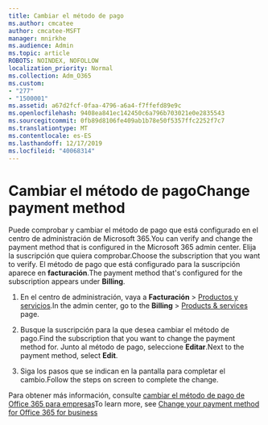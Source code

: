 ```yaml
---
title: Cambiar el método de pago
ms.author: cmcatee
author: cmcatee-MSFT
manager: mnirkhe
ms.audience: Admin
ms.topic: article
ROBOTS: NOINDEX, NOFOLLOW
localization_priority: Normal
ms.collection: Adm_O365
ms.custom:
- "277"
- "1500001"
ms.assetid: a67d2fcf-0faa-4796-a6a4-f7ffefd89e9c
ms.openlocfilehash: 9408ea841ec142450c6a796b703021e0e2835543
ms.sourcegitcommit: 0fb89d8106fe409ab1b78e50f5357ffc2252f7c7
ms.translationtype: MT
ms.contentlocale: es-ES
ms.lasthandoff: 12/17/2019
ms.locfileid: "40068314"
---
```

# <a name="change-payment-method"></a><span data-ttu-id="aac06-102">Cambiar el método de pago</span><span class="sxs-lookup"><span data-stu-id="aac06-102">Change payment method</span></span>

<span data-ttu-id="aac06-103">Puede comprobar y cambiar el método de pago que está configurado en el centro de administración de Microsoft 365.</span><span class="sxs-lookup"><span data-stu-id="aac06-103">You can verify and change the payment method that is configured in the Microsoft 365 admin center.</span></span> <span data-ttu-id="aac06-104">Elija la suscripción que quiera comprobar.</span><span class="sxs-lookup"><span data-stu-id="aac06-104">Choose the subscription that you want to verify.</span></span> <span data-ttu-id="aac06-105">El método de pago que está configurado para la suscripción aparece en **facturación**.</span><span class="sxs-lookup"><span data-stu-id="aac06-105">The payment method that's configured for the subscription appears under **Billing**.</span></span>
  
1. <span data-ttu-id="aac06-106">En el centro de administración, vaya a **Facturación** \> [Productos y servicios](https://go.microsoft.com/fwlink/p/?linkid=842054).</span><span class="sxs-lookup"><span data-stu-id="aac06-106">In the admin center, go to the **Billing** \> [Products & services](https://go.microsoft.com/fwlink/p/?linkid=842054) page.</span></span>

2. <span data-ttu-id="aac06-107">Busque la suscripción para la que desea cambiar el método de pago.</span><span class="sxs-lookup"><span data-stu-id="aac06-107">Find the subscription that you want to change the payment method for.</span></span> <span data-ttu-id="aac06-108">Junto al método de pago, seleccione **Editar**.</span><span class="sxs-lookup"><span data-stu-id="aac06-108">Next to the payment method, select **Edit**.</span></span>

3. <span data-ttu-id="aac06-109">Siga los pasos que se indican en la pantalla para completar el cambio.</span><span class="sxs-lookup"><span data-stu-id="aac06-109">Follow the steps on screen to complete the change.</span></span>

<span data-ttu-id="aac06-110">Para obtener más información, consulte [cambiar el método de pago de Office 365 para empresas](https://docs.microsoft.com/office365/admin/subscriptions-and-billing/change-payment-method)</span><span class="sxs-lookup"><span data-stu-id="aac06-110">To learn more, see  [Change your payment method for Office 365 for business](https://docs.microsoft.com/office365/admin/subscriptions-and-billing/change-payment-method)</span></span>